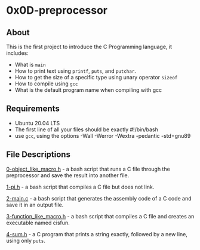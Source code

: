 # 0x0D-preprocessor 
## About
This is the first project to introduce the C Programming language, it includes:
- What is `main`
- How to print text using `printf`, `puts`, and `putchar`.
- How to get the size of a specific type using unary operator `sizeof`
- How to compile using `gcc`
- What is the default program name when compiling with gcc

## Requirements
- Ubuntu 20.04 LTS
- The first line of all your files should be exactly #!/bin/bash
- use `gcc`, using the options -Wall -Werror -Wextra -pedantic -std=gnu89

## File Descriptions
[0-object_like_macro.h](https://github.com/szbrooks2017/holbertonschool-low_level_programming/blob/main/0x0D-preprocessor/0-object_like_macro.h) -  a bash script that runs a C file through the preprocessor and save the result into another file.

[1-pi.h](https://github.com/szbrooks2017/holbertonschool-low_level_programming/blob/main/0x0D-preprocessor/1-pi.h) - a bash script that compiles a C file but does not link.

[2-main.c](https://github.com/szbrooks2017/holbertonschool-low_level_programming/blob/main/0x0D-preprocessor/2-main.c) -  a bash script that generates the assembly code of a C code and save it in an output file.

[3-function_like_macro.h](https://github.com/szbrooks2017/holbertonschool-low_level_programming/blob/main/0x0D-preprocessor/3-function_like_macro.h) - a bash script that compiles a C file and creates an executable named cisfun.

[4-sum.h](https://github.com/szbrooks2017/holbertonschool-low_level_programming/blob/main/0x0D-preprocessor/4-sum.h) - a C program that prints a string exactly, followed by a new line, using only `puts`.

